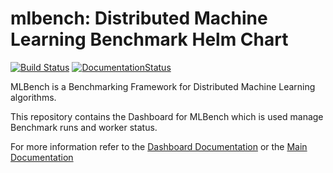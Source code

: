 mlbench: Distributed Machine Learning Benchmark Helm Chart
==========================================================

[![Build Status](https://travis-ci.com/mlbench/mlbench-dashboard.svg?branch=develop)](https://travis-ci.com/mlbench/mlbench-dashboard)
[![DocumentationStatus](https://readthedocs.org/projects/mlbench-docs/badge/?version=latest)](https://mlbench.readthedocs.io/projects/mlbench_dashboard/en/latest/readme.html?badge=latest)

MLBench is a Benchmarking Framework for Distributed Machine Learning algorithms.

This repository contains the Dashboard for MLBench which is used manage Benchmark runs and worker status.

For more information refer to the [Dashboard Documentation](https://mlbench.readthedocs.io/projects/mlbench_dashboard/en/stable/readme.html)
or the [Main Documentation](https://mlbench.readthedocs.io/)
